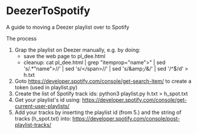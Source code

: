 # DeezerToSpotify
A guide to moving a Deezer playlist over to Spotify

The process
1. Grap the playlist on Deezer manually, e.g. by doing:
   - save the web page to pl_dee.html
   - cleanup: cat pl_dee.html | grep "itemprop=\"name\">" | sed 's/.*"name">//' | sed 's/<\/span>//' | sed 's/\&amp\;/\&/' | sed '/^$/d' > h.txt
2. Goto https://developer.spotify.com/console/get-search-item/ to create a token (used in playlist.py)
3. Create the list of Spotify track ids: python3 playlist.py h.txt > h_spot.txt
4. Get your playlist's id using: https://developer.spotify.com/console/get-current-user-playlists/
5. Add your tracks by inserting the playlist id (from 5.) and the string of tracks (h_spot.txt) into: https://developer.spotify.com/console/post-playlist-tracks/
